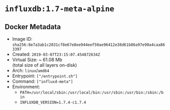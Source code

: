 # `influxdb:1.7-meta-alpine`

## Docker Metadata

- Image ID: `sha256:8e7a3ab1c2031cf8e67e8ee944eef50ae96412e38d61b86a97e90a4caa863397`
- Created: `2019-03-07T23:15:07.454872634Z`
- Virtual Size: ~ 61.08 Mb  
  (total size of all layers on-disk)
- Arch: `linux`/`amd64`
- Entrypoint: `["/entrypoint.sh"]`
- Command: `["influxd-meta"]`
- Environment:
  - `PATH=/usr/local/sbin:/usr/local/bin:/usr/sbin:/usr/bin:/sbin:/bin`
  - `INFLUXDB_VERSION=1.7.4-c1.7.4`
